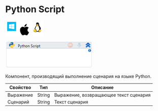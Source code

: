 # Python Script

![](<../../../.gitbook/assets/image (100) (1) (1) (1) (1) (1) (164).png>)

![](<../../../.gitbook/assets/image (113).png>)

Компонент, производящий выполнение сценария на языке Python.

| Свойство  | Тип    | Описание                               |
| --------- | ------ | -------------------------------------- |
| Выражение | String | Выражение, возвращающее текст сценария |
| Сценарий  | String | Текст сценария                         |
